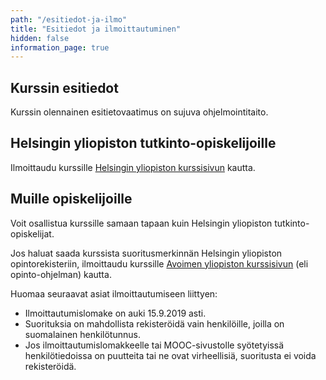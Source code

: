 ```yaml
---
path: "/esitiedot-ja-ilmo"
title: "Esitiedot ja ilmoittautuminen"
hidden: false
information_page: true
---
```


## Kurssin esitiedot

Kurssin olennainen esitietovaatimus on sujuva ohjelmointitaito.

## Helsingin yliopiston tutkinto-opiskelijoille

Ilmoittaudu kurssille [Helsingin yliopiston kurssisivun](https://courses.helsinki.fi/fi/tkt20001/129575662) kautta.

## Muille opiskelijoille

Voit osallistua kurssille samaan tapaan kuin Helsingin yliopiston tutkinto-opiskelijat.

Jos haluat saada kurssista suoritusmerkinnän Helsingin yliopiston opintorekisteriin,
ilmoittaudu kurssille [Avoimen yliopiston kurssisivun](https://courses.helsinki.fi/fi/aytkt20001/129141589) 
(eli opinto-ohjelman) kautta.

Huomaa seuraavat asiat ilmoittautumiseen liittyen:

- Ilmoittautumislomake on auki 15.9.2019 asti.
- Suorituksia on mahdollista rekisteröidä vain henkilöille, joilla on suomalainen henkilötunnus.
- Jos ilmoittautumislomakkeelle tai MOOC-sivustolle syötetyissä henkilötiedoissa on puutteita tai ne ovat virheellisiä,
suoritusta ei voida rekisteröidä.
